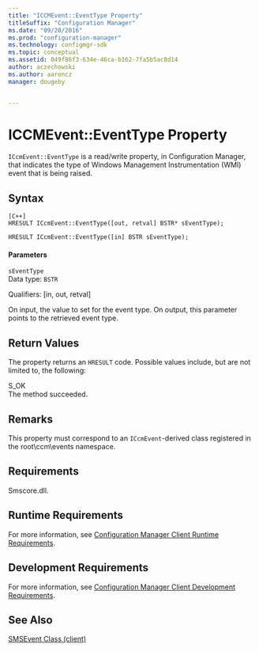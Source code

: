 ```yaml
---
title: "ICCMEvent::EventType Property"
titleSuffix: "Configuration Manager"
ms.date: "09/20/2016"
ms.prod: "configuration-manager"
ms.technology: configmgr-sdk
ms.topic: conceptual
ms.assetid: 049f86f3-634e-46ca-b162-7fa5b5ac8d14
author: aczechowski
ms.author: aaroncz
manager: dougeby


---
```

# ICCMEvent::EventType Property
`ICcmEvent::EventType` is a read/write property, in Configuration Manager, that indicates the type of Windows Management Instrumentation (WMI) event that is being raised.  

## Syntax  

```  
[C++]  
HRESULT ICcmEvent::EventType([out, retval] BSTR* sEventType);  

HRESULT ICcmEvent::EventType([in] BSTR sEventType);  
```  

#### Parameters  
 `sEventType`  
 Data type: `BSTR`  

 Qualifiers: [in, out, retval]  

 On input, the value to set for the event type. On output, this parameter points to the retrieved event type.  

## Return Values  
 The property returns an `HRESULT` code. Possible values include, but are not limited to, the following:  

 S_OK  
 The method succeeded.  

## Remarks  
 This property must correspond to an `ICcmEvent`-derived class registered in the root\ccm\events namespace.  

## Requirements  
 Smscore.dll.  

## Runtime Requirements  
 For more information, see [Configuration Manager Client Runtime Requirements](../../../../../develop/core/reqs/client-runtime-requirements.md).  

## Development Requirements  
 For more information, see [Configuration Manager Client Development Requirements](../../../../../develop/core/reqs/client-development-requirements.md).  

## See Also  
 [SMSEvent Class (client)](../../../../../develop/reference/core/servers/manage/smsevent-class.md)
